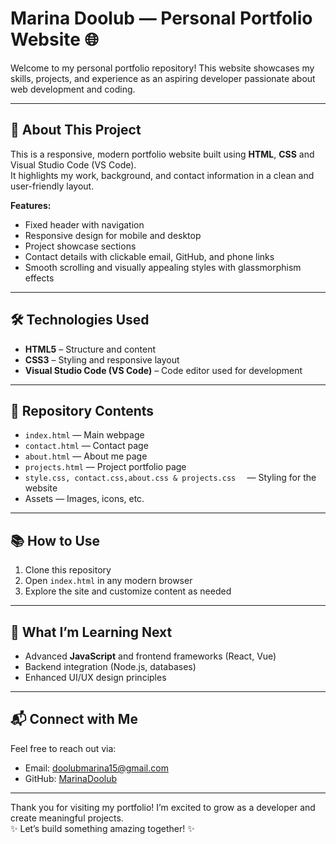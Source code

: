 # Marina Doolub — Personal Portfolio Website 🌐

Welcome to my personal portfolio repository! This website showcases my skills, projects, and experience as an aspiring developer passionate about web development and coding.

---

## 🚀 About This Project

This is a responsive, modern portfolio website built using **HTML**, **CSS** and Visual Studio Code (VS Code).  
It highlights my work, background, and contact information in a clean and user-friendly layout.

**Features:**

- Fixed header with navigation  
- Responsive design for mobile and desktop  
- Project showcase sections  
- Contact details with clickable email, GitHub, and phone links  
- Smooth scrolling and visually appealing styles with glassmorphism effects  

---

## 🛠️ Technologies Used

- **HTML5** – Structure and content  
- **CSS3** – Styling and responsive layout  
- **Visual Studio Code (VS Code)** – Code editor used for development    

---

## 📁 Repository Contents

- `index.html` — Main webpage  
- `contact.html` — Contact page  
- `about.html` — About me page  
- `projects.html` — Project portfolio page  
- `style.css, contact.css,about.css & projects.css  ` — Styling for the website  
- Assets — Images, icons, etc.  

---

## 📚 How to Use

1. Clone this repository  
2. Open `index.html` in any modern browser  
3. Explore the site and customize content as needed  

---

## 🌱 What I’m Learning Next

- Advanced **JavaScript** and frontend frameworks (React, Vue)  
- Backend integration (Node.js, databases)  
- Enhanced UI/UX design principles  

---

## 📬 Connect with Me

Feel free to reach out via:

- Email: [doolubmarina15@gmail.com](mailto:doolubmarina15@gmail.com)  
- GitHub: [MarinaDoolub](https://github.com/MarinaDoolub)

---

Thank you for visiting my portfolio! I’m excited to grow as a developer and create meaningful projects.  
✨ Let’s build something amazing together! ✨
